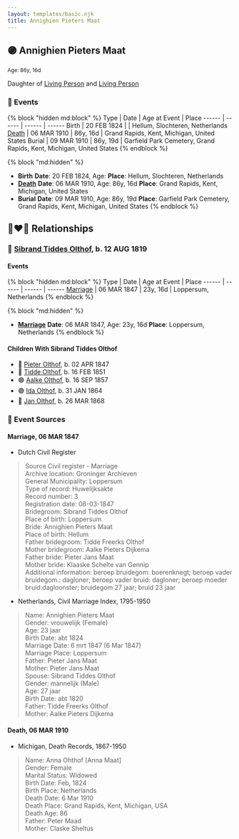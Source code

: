 ```yaml
---
layout: templates/basic.njk
title: Annighien Pieters Maat
---
```

## 🟣 Annighien Pieters Maat
<small>Age: 86y, 16d</small>

Daughter of [Living Person](/people/7/79488014) and [Living Person](/people/1/196672)

### 📆 Events

{% block "hidden md:block" %}
Type | Date | Age at Event | Place
------ | ------ | ------ | ------
Birth | 20 FEB 1824 |  | Hellum, Slochteren, Netherlands
[Death](#event-event-4) | 06 MAR 1910 | 86y, 16d | Grand Rapids, Kent, Michigan, United States
Burial | 09 MAR 1910 | 86y, 19d | Garfield Park Cemetery, Grand Rapids, Kent, Michigan, United States
{% endblock %}

{% block "md:hidden" %}
- **Birth**
**Date**: 20 FEB 1824, Age:
**Place**: Hellum, Slochteren, Netherlands
- **[Death](#event-event-4)**
**Date**: 06 MAR 1910, Age: 86y, 16d
**Place**: Grand Rapids, Kent, Michigan, United States
- **Burial**
**Date**: 09 MAR 1910, Age: 86y, 19d
**Place**: Garfield Park Cemetery, Grand Rapids, Kent, Michigan, United States
{% endblock %}

## 👩‍❤️‍👨 Relationships

### 🔵 [Sibrand Tiddes Olthof](/people/7/76433820), b. 12 AUG 1819

#### Events

{% block "hidden md:block" %}
Type | Date | Age at Event | Place
------ | ------ | ------ | ------
[Marriage](#event-family-0-event-0) | 06 MAR 1847 | 23y, 16d | Loppersum, Netherlands
{% endblock %}

{% block "md:hidden" %}
- **[Marriage](#event-family-0-event-0)**
**Date**: 06 MAR 1847, Age: 23y, 16d
**Place**: Loppersum, Netherlands
{% endblock %}

#### Children With Sibrand Tiddes Olthof
* 🔵 [Pieter Olthof](/people/9/96395545), b. 02 APR 1847
* 🔵 [Tidde Olthof](/people/4/48588550), b. 16 FEB 1851
* 🟣 [Aalke Olthof](/people/1/12784340), b. 16 SEP 1857
* 🟣 [Ida Olthof](/people/6/60020862), b. 31 JAN 1864
* 🔵 [Jan Olthof](/people/2/25950288), b. 26 MAR 1868
### 📰 Event Sources

#### <a id="event-family-0-event-0"></a> Marriage, 06 MAR 1847
* Dutch Civil Register
>   
  > Source Civil register - Marriage  
  > Archive location: Groninger Archieven  
  > General Municipality: Loppersum  
  > Type of record: Huwelijksakte  
  > Record number: 3  
  > Registration date: 06-03-1847  
  > Bridegroom: Sibrand Tiddes Olthof  
  > Place of birth: Loppersum  
  > Bride: Annighien Pieters Maat  
  > Place of birth: Hellum  
  > Father bridegroom: Tidde Freerks Olthof  
  > Mother bridegroom: Aalke Pieters Dijkema  
  > Father bride: Pieter Jans Maat  
  > Mother bride: Klaaske Schelte van Gennip  
  > Additional information: beroep bruidegom: boerenknegt; beroep vader bruidegom.: dagloner; beroep vader bruid: dagloner; beroep moeder bruid:dagloonster; bruidegom 27 jaar; bruid 23 jaar
* Netherlands, Civil Marriage Index, 1795-1950
>   
  > Name: Annighien Pieters Maat  
  > Gender: vrouwelijk (Female)  
  > Age: 23 jaar  
  > Birth Date: abt 1824  
  > Marriage Date: 6 mrt 1847 (6 Mar 1847)  
  > Marriage Place: Loppersum  
  > Father: Pieter Jans Maat  
  > Mother: Pieter Jans Maat  
  > Spouse: Sibrand Tiddes Olthof  
  > Gender: mannelijk (Male)  
  > Age: 27 jaar  
  > Birth Date: abt 1820  
  > Father: Tidde Freerks Olthof  
  > Mother: Aalke Pieters Dijkema

#### <a id="event-event-4"></a> Death, 06 MAR 1910
* Michigan, Death Records, 1867-1950
>   
  > Name: Anna Ohthof [Anna Maat]   
  > Gender: Female  
  > Marital Status: Widowed  
  > Birth Date: Feb, 1824  
  > Birth Place: Netherlands  
  > Death Date: 6 Mar 1910  
  > Death Place: Grand Rapids, Kent, Michigan, USA  
  > Death Age: 86  
  > Father: Peter Maad  
  > Mother: Claske Sheltus
